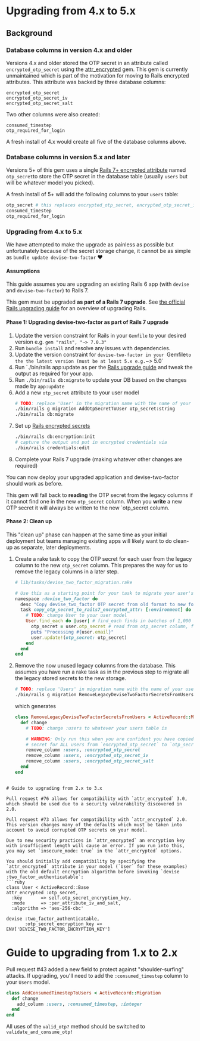 # Upgrading from 4.x to 5.x

## Background

### Database columns in version 4.x and older

Versions 4.x and older stored the OTP secret in an attribute called `encrypted_otp_secret` using the [attr_encrypted](https://github.com/attr-encrypted/attr_encrypted) gem. This gem is currently unmaintained which is part of the motivation for moving to Rails encrypted attributes. This attribute was backed by three database columns:

```
encrypted_otp_secret
encrypted_otp_secret_iv
encrypted_otp_secret_salt
```

Two other columns were also created:

```
consumed_timestep
otp_required_for_login
```

A fresh install of 4.x would create all five of the database columns above.

### Database columns in version 5.x and later

Versions 5+ of this gem uses a single [Rails 7+ encrypted attribute](https://edgeguides.rubyonrails.org/active_record_encryption.html) named `otp_secret`to store the OTP secret in the database table (usually `users` but will be whatever model you picked).

A fresh install of 5+ will add the following columns to your `users` table:

```bash
otp_secret # this replaces encrypted_otp_secret, encrypted_otp_secret_iv, encrypted_otp_secret_salt
consumed_timestep
otp_required_for_login
```

### Upgrading from 4.x to 5.x


We have attempted to make the upgrade as painless as possible but unfortunately because of the secret storage change, it cannot be as simple as `bundle update devise-two-factor` :heart:

#### Assumptions

This guide assumes you are upgrading an existing Rails 6 app (with `devise` and `devise-two-factor`) to Rails 7.

This gem must be upgraded **as part of a Rails 7 upgrade**. See [the official Rails upgrading guide](https://guides.rubyonrails.org/upgrading_ruby_on_rails.html) for an overview of upgrading Rails.

#### Phase 1: Upgrading devise-two-factor as part of Rails 7 upgrade

1. Update the version constraint for Rails in your `Gemfile` to your desired version e.g. `gem "rails", "~> 7.0.3"`
1. Run `bundle install` and resolve any issues with dependencies.
1. Update the version constraint for `devise-two-factor in your `Gemfile` to the the latest version (must be at least 5.x e.g. `~> 5.0`
1. Run `./bin/rails app:update as per the [Rails upgrade guide](https://guides.rubyonrails.org/upgrading_ruby_on_rails.html) and tweak the output as required for your app.
1. Run `./bin/rails db:migrate` to update your DB based on the changes made by `app:update`
1. Add a new `otp_secret` attribute to your user model
    ```bash
    # TODO: replace 'User' in the migration name with the name of your user model
    ./bin/rails g migration AddOtpSecretToUser otp_secret:string
    ./bin/rails db:migrate
    ```
1. Set up [Rails encrypted secrets](https://edgeguides.rubyonrails.org/active_record_encryption.html)
    ```bash
    ./bin/rails db:encryption:init
    # capture the output and put in encrypted credentials via
    ./bin/rails credentials:edit
    ```
1. Complete your Rails 7 upgrade (making whatever other changes are required)

You can now deploy your upgraded application and devise-two-factor should work as before.

This gem will fall back to **reading** the OTP secret from the legacy columns if it cannot find one in the new `otp_secret` column. When you **write** a new OTP secret it will always be written to the new `otp_secret column.

#### Phase 2: Clean up

This "clean up" phase can happen at the same time as your initial deployment but teams managing existing apps will likely want to do clean-up as separate, later deployments.

1. Create a rake task to copy the OTP secret for each user from the legacy column to the new `otp_secret` column. This prepares the way for us to remove the legacy columns in a later step.
    ```ruby
    # lib/tasks/devise_two_factor_migration.rake

    # Use this as a starting point for your task to migrate your user's OTP secrets.
    namespace :devise_two_factor do
      desc "Copy devise_two_factor OTP secret from old format to new format"
      task copy_otp_secret_to_rails7_encrypted_attr: [:environment] do
        # TODO: change User to your user model
        User.find_each do |user| # find_each finds in batches of 1,000 by default
          otp_secret = user.otp_secret # read from otp_secret column, fall back to legacy columns if new column is empty
          puts "Processing #{user.email}"
          user.update!(otp_secret: otp_secret)
        end
      end
    end
    ```
1. Remove the now unused legacy columns from the database. This assumes you have run a rake task as in the previous step to migrate all the legacy stored secrets to the new storage.
    ```bash
    # TODO: replace 'Users' in migration name with the name of your user model
    ./bin/rails g migration RemoveLegacyDeviseTwoFactorSecretsFromUsers
    ```
    which generates
    ```ruby
    class RemoveLegacyDeviseTwoFactorSecretsFromUsers < ActiveRecord::Migration[7.0]
      def change
        # TODO: change :users to whatever your users table is

        # WARNING: Only run this when you are confident you have copied the OTP
        # secret for ALL users from `encrypted_otp_secret` to `otp_secret`!
        remove_column :users, :encrypted_otp_secret
        remove_column :users, :encrypted_otp_secret_iv
        remove_column :users, :encrypted_otp_secret_salt
      end
    end
  ```

# Guide to upgrading from 2.x to 3.x

Pull request #76 allows for compatibility with `attr_encrypted` 3.0, which should be used due to a security vulnerability discovered in 2.0.

Pull request #73 allows for compatibility with `attr_encrypted` 2.0. This version changes many of the defaults which must be taken into account to avoid corrupted OTP secrets on your model.

Due to new security practices in `attr_encrypted` an encryption key with insufficient length will cause an error. If you run into this, you may set `insecure_mode: true` in the `attr_encrypted` options.

You should initially add compatibility by specifying the `attr_encrypted` attribute in your model (`User` for these examples) with the old default encryption algorithm before invoking `devise :two_factor_authenticatable`:
```ruby
class User < ActiveRecord::Base
  attr_encrypted :otp_secret,
    :key       => self.otp_secret_encryption_key,
    :mode      => :per_attribute_iv_and_salt,
    :algorithm => 'aes-256-cbc'

  devise :two_factor_authenticatable,
         :otp_secret_encryption_key => ENV['DEVISE_TWO_FACTOR_ENCRYPTION_KEY']
```

# Guide to upgrading from 1.x to 2.x

Pull request #43 added a new field to protect against "shoulder-surfing" attacks. If upgrading, you'll need to add the `:consumed_timestep` column to your `Users` model.

```ruby
class AddConsumedTimestepToUsers < ActiveRecord::Migration
  def change
    add_column :users, :consumed_timestep, :integer
  end
end
```

All uses of the `valid_otp?` method should be switched to `validate_and_consume_otp!`
